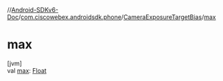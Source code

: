 //[Android-SDKv6-Doc](../../../index.md)/[com.ciscowebex.androidsdk.phone](../index.md)/[CameraExposureTargetBias](index.md)/[max](max.md)

# max

[jvm]\
val [max](max.md): [Float](https://kotlinlang.org/api/latest/jvm/stdlib/kotlin/-float/index.html)
